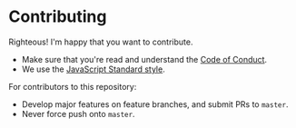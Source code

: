 # Contributing

Righteous! I'm happy that you want to contribute. 

* Make sure that you're read and understand the [Code of Conduct](CODE_OF_CONDUCT.md).
* We use the [JavaScript Standard style](https://github.com/feross/standard).

For contributors to this repository:
* Develop major features on feature branches, and submit PRs to `master`.
* Never force push onto `master`.
